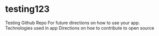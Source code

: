 # testing123

Testing Github Repo
For future directions on how to use your app.
Technologies used in app
Directions on hoe to contribute to open source
